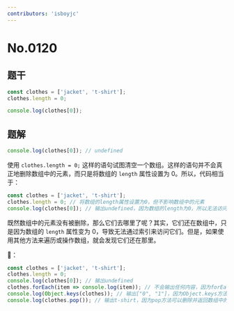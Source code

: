 ```yaml
---
contributors: 'isboyjc'
---
```


# No.0120


## 题干

```js
const clothes = ['jacket', 't-shirt'];
clothes.length = 0;

console.log(clothes[0]);
```



## 题解

<!-- ::: details 点我查看题解 -->

```js
console.log(clothes[0]); // undefined
```

使用 `clothes.length = 0;` 这样的语句试图清空一个数组。这样的语句并不会真正地删除数组中的元素，而只是将数组的 `length` 属性设置为 0。所以，代码相当于：

```js
const clothes = ['jacket', 't-shirt'];
clothes.length = 0; // 将数组的length属性设置为0，但不影响数组中的元素
console.log(clothes[0]); // 输出undefined，因为数组的length为0，所以无法访问任何索引
```

既然数组中的元素没有被删除，那么它们去哪里了呢？其实，它们还在数组中，只是因为数组的 `length` 属性变为 0，导致无法通过索引来访问它们。但是，如果使用其他方法来遍历或操作数组，就会发现它们还在那里。

🌰：

```js
const clothes = ['jacket', 't-shirt'];
clothes.length = 0;
console.log(clothes[0]); // 输出undefined
clothes.forEach(item => console.log(item)); // 不会输出任何内容，因为forEach方法依赖于length属性
console.log(Object.keys(clothes)); // 输出["0", "1"]，因为Object.keys方法可以获取数组中的所有键名
console.log(clothes.pop()); // 输出t-shirt，因为pop方法可以删除并返回数组中的最后一个元素
```

<!-- ::: -->